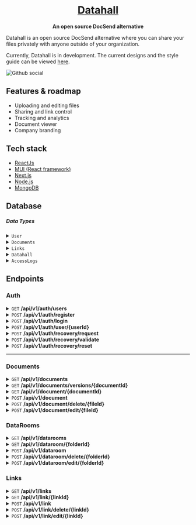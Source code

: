 <h1 align="center"><a href="https://bluewavelabs.ca" target="_blank">Datahall</a></h1>

<p align="center"><strong>An open source DocSend alternative</strong></p>

Datahall is an open source DocSend alternative where you can share your files privately with anyone outside of your organization. 

Currently, Datahall is in development. The current designs and the style guide can be viewed [here](https://www.figma.com/design/GLFfhwOQeHmbcflgCTuMKA/File-Server?node-id=0-1&t=be2sQyhaO4ylDg6z-1). 

![Github social](https://github.com/user-attachments/assets/061eaa7d-0d56-4a32-8553-bbfb7fd9e0e3)

## Features & roadmap

* Uploading and editing files
* Sharing and link control
* Tracking and analytics
* Document viewer
* Company branding

## Tech stack

* [ReactJs](https://react.dev/)
* [MUI (React framework)](https://mui.com/)
* [Next.js](https://nextjs.org/)
* [Node.js](https://nodejs.org/en)
* [MongoDB](https://mongodb.com)

## Database


##### Data Types

<details>
<summary><code>User</code></summary>

| **Name**       | **Type**  | **Notes**                                                   |
| -------------- | --------- | ----------------------------------------------------------- |
| `userId`       | `string`  | **Primary Key**. Unique ID for each user                    |
| `firstName`    | `string`  | First name                                                  |
| `lastName`     | `string`  | Last name                                                   |
| `email`        | `string`  | **Unique**. User's email                                    |
| `profilePicUrl`| `string`  | URL to User's picture                                       |
| `isActive`     | `boolean` | Default: `true`                                             |
| `isVerified`   | `boolean` | Default: `false`                                            |
| `lastLogin`    | `Date`    | Timestamp of the last login                                 |
| `createdAt`    | `Date`    | **Not Null**. Timestamp when the user was created           |
| `updatedAt`    | `Date`    | **Not Null**. Timestamp when the user was last updated      |

</details>

<details>
<summary><code>Documents</code></summary>

| **Name**          | **Type**  | **Notes**                                                   |
| ----------------- | --------- | ----------------------------------------------------------- |
| `fileId`          | `string`  | **Primary Key**. Unique ID identifying the file             |
| `parentFileId`    | `string`  | **Foreign Key**. References `Documents.fileId`              |
| `fileName`        | `string`  | Name of the file                                            |
| `type`            | `string`  | File type / extension                                       |
| `fileDirectory`   | `string`  | Directory where the file is located                         |
| `fileSize`        | `int`     | Size of the file in bytes                                   |
| `mimeType`        | `string`  | MIME type of the file                                       |
| `createdBy`       | `string`  | **Foreign Key**. References `User.userId`                   |
| `createdAt`       | `Date`    | **Not Null**. Creation time                                 |
| `updatedAt`       | `Date`    | **Not Null**. Last update time                              |
| `updatedBy`       | `string`  | **Foreign Key**. References `User.userId`                   |
| `totalViews`      | `int`     | Total number of times the file was viewed                   |
| `uniqueViews`     | `int`     | Number of unique viewers of the file                        |

</details>

<details>
<summary><code>Links</code></summary>

| **Name**          | **Type**  | **Notes**                                                           |
| ----------------- | --------- | ------------------------------------------------------------------- |
| `linkId`          | `string`  | **Primary Key**. Unique ID for the link                             |
| `fileId`          | `string`  | **Foreign Key**. References `Documents.fileId`                      |
| `linkName`        | `string`  | Name of the link                                                    |
| `linkUrl`         | `string`  | URL of the link                                                     |
| `isPublic`        | `boolean` | Indicates if the link is public                                     |
| `emailRequired`   | `boolean` | Indicates if an email is required for download                      |
| `passwordRequired`| `boolean` | Indicates if a password is required to view and download the file   |
| `linkPassword`    | `string`  | Password reqired to view and download the file                      |
| `linkUrl`         | `string`  | URL of the link                                                     |
| `canExpire`       | `boolean` | Indicates if the link can expire                                    |
| `expirationTime`  | `Date`    | Expiration date of the link (nullable)                              |
| `updatedAt`       | `Date`    | **Not Null**. Last update time                                      |
| `createdAt`       | `Date`    | **Not Null**. Creation time                                         |
| `createdBy`       | `string`  | **Foreign Key**. References `User.userId`                           |

</details>

<details>
<summary><code>Datahall</code></summary>

| **Name**          | **Type**  | **Notes**                                                   |
| ----------------- | --------- | ----------------------------------------------------------- |
| `folderId`        | `string`  | **Primary Key**. Unique ID for the folder                   |
| `folderName`      | `string`  | Name of the folder                                          |
| `folderLocation`  | `string`  | Location of the folder                                      |
| `updatedAt`       | `Date`    | **Not Null**. Last update time                              |
| `updatedBy`       | `string`  | **Foreign Key**. References `User.userId`                   |
| `createdAt`       | `Date`    | **Not Null**. Creation time                                 |
| `createdBy`       | `string`  | **Foreign Key**. References `User.userId`                   |

</details>

<details>
<summary><code>AccessLogs</code></summary>

| **Name**          | **Type**  | **Notes**                                                   |
| ----------------- | --------- | ----------------------------------------------------------- |
| `logId`           | `string`  | **Primary Key**. Unique ID for each access log              |
| `linkId`          | `string`  | **Foreign Key**. ID of the link accessed                    |
| `userId`          | `string`  | **Foreign Key**. ID of the user who accessed the link       |
| `accessTime`      | `Date`    | **Not Null**. Timestamp when the link was accessed          |
| `ipAddress`       | `string`  | IP address of the user who accessed the link                |

</details>

## Endpoints

### Auth

<details>
<summary id='#get-all-users-id'><code>GET</code> <b>/api/v1/auth/users</b></summary>

###### Method/Headers

> | Method/Headers | Value            |
> | -------------- | ---------------- |
> | Method         | GET              |
> | content-type   | application/json |

###### Response Payload

> | Type          | Notes                                 |
> | ------------- | ------------------------------------- |
> | `Array<User>` | Returns an array containing all users |

</details>

<details>
<summary id='post-register'><code>POST</code> <b>/api/v1/auth/register</b></summary>

##### Method/Headers

> | Method/Headers | Value               |
> | -------------- | ------------------- |
> | Method         | POST                |
> | content-type   | multipart/form-data |

##### Form

> | Name      | Type            | Notes                                           |
> | --------- | --------------- | ----------------------------------------------- |
> | firstName | `string`        |                                                 |
> | lastName  | `string`        |                                                 |
> | email     | `string`        | Valid email address                             |
> | password  | `string`        | Min 8 chars, One Upper, one number, one special |
> | role      | `Array<string>` | Array of user roles                             |

##### Response Payload

> | Type | Notes          |
> | ---- | -------------- |
> | User | User data      |
> | JWT  | JSON web token |

</details>

<details>
<summary id='post-login'><code>POST</code> <b>/api/v1/auth/login</b></summary>

##### Method/Headers

> | Method/Headers | Value            |
> | -------------- | ---------------- |
> | Method         | POST             |
> | content-type   | application/json |

##### Body

> | Name     | Type     | Notes               |
> | -------- | -------- | ------------------- |
> | email    | `string` | Valid email address |
> | password | `string` |                     |

##### Response Payload

> | Type | Notes          |
> | ---- | -------------- |
> | User | User data      |
> | JWT  | JSON web token |

</details>

<details>
<summary id='post-auth-user-edit-id'><code>POST</code> <b>/api/v1/auth/user/{userId}</b></summary>

###### Method/Headers

> | Method/Headers | Value               |
> | -------------- | ------------------- |
> | Method         | POST                |
> | content-type   | multipart/form-data |

##### Form

> | Name        | Type     | Notes                       |
> | ----------- | -------- | --------------------------- |
> | firstName   | `string` | Optional                    |
> | lastName    | `string` | Optional                    |
> | profileIame | `file`   | Optional                    |
> | password    | `string` | Required to change password |
> | newPassword | `string` | Required to change password |

###### Response Payload

> | Type   | Notes                    |
> | ------ | ------------------------ |
> | `User` | Returns the updated user |

</details>

<details>
<summary id='post-auth-recovery-request-id'><code>POST</code> <b>/api/v1/auth/recovery/request</b></summary>

###### Method/Headers

> | Method/Headers | Value            |
> | -------------- | ---------------- |
> | Method         | POST             |
> | content-type   | application/json |

##### Body

> | Name  | Type     | Notes        |
> | ----- | -------- | ------------ |
> | email | `string` | User's email |

###### Response Payload

> | Type            | Notes                                   |
> | --------------- | --------------------------------------- |
> | `RecoveryToken` | Returns a recovery token if email found |

</details>

<details>
<summary id='post-auth-recovery-validate-id'><code>POST</code> <b>/api/v1/auth/recovery/validate</b></summary>

###### Method/Headers

> | Method/Headers | Value            |
> | -------------- | ---------------- |
> | Method         | POST             |
> | content-type   | application/json |

##### Body

> | Name          | Type     | Notes                               |
> | ------------- | -------- | ----------------------------------- |
> | recoveryToken | `string` | Token issued in `/recovery/request` |

###### Response Payload

> | Type            | Notes                      |
> | --------------- | -------------------------- |
> | `RecoveryToken` | Returns the recovery token |

</details>

<details>
<summary id='post-auth-recovery-reset-id'><code>POST</code> <b>/api/v1/auth/recovery/reset</b></summary>

###### Method/Headers

> | Method/Headers | Value            |
> | -------------- | ---------------- |
> | Method         | POST             |
> | content-type   | application/json |

##### Body

> | Name          | Type     | Notes                                         |
> | ------------- | -------- | --------------------------------------------- |
> | recoveryToken | `string` | Token issued returned by `/recovery/validate` |
> | password      | `string` | User's new password`                          |

###### Response Payload

> | Type   | Notes                    |
> | ------ | ------------------------ |
> | `User` | Returns the updated user |

</details>

---

### Documents

<details>
<summary id='get-documents'><code>GET</code> <b>/api/v1/documents</b></summary>

##### Method/Headers

> | Method/Headers | Value            |
> | -------------- | ---------------- |
> | Method         | GET              |
> | content-type   | application/json |

##### Response Payload

> | Type               | Notes                                     |
> | ------------------ | ----------------------------------------- |
> | `Array<Document>`  | Array of all latest versions of documents |

</details>

<details>
<summary id='get-documents'><code>GET</code> <b>/api/v1/documents/versions/{documentId}</b></summary>

##### Method/Headers

> | Method/Headers | Value            |
> | -------------- | ---------------- |
> | Method         | GET              |
> | content-type   | application/json |

##### Response Payload

> | Type               | Notes                                                   |
> | ------------------ | ------------------------------------------------------- |
> | `Array<Document>`  | Array of all documents versions for the parent document |

</details>

<details>
<summary id='get-document'><code>GET</code> <b>/api/v1/document/{documentId}</b></summary>

##### Method/Headers

> | Method/Headers | Value            |
> | -------------- | ---------------- |
> | Method         | GET              |
> | content-type   | application/json |

##### Response Payload

> | Type               | Notes                                                               |
> | ------------------ | ------------------------------------------------------------------- |
> | `Document`         | Document with the id in the request parameter                       |

</details>

<details>
<summary id='post-document'><code>POST</code> <b>/api/v1/document</b></summary>

###### Method/Headers

> | Method/Headers | Value               |
> | -------------- | ------------------- |
> | Method         | POST                |
> | content-type   | multipart/form-data |

##### Body
> | Name              | Type      | Notes                                  | Accepted Values                         |
> | ----------------- | --------- | -------------------------------------- | --------------------------------------- |
> | `fileData`        | `string`  | The file to be uploaded                |                                         |
> | `fileName`        | `string`  | Name of the file                       |                                         |
> | `type`            | `string`  | File type / extension                  |                                         |
> | `fileDirectory`   | `string`  | Directory where the file should go     |                                         |
> | `fileSize`        | `int`     | Size of the file in bytes              |                                         |
> | `mimeType`        | `string`  | MIME type of the file                  |                                         |
> | `userId`          | `string`  | UserId of current user                 |                                         |

###### Response Payload

> | Type      | Notes                             |
> | --------- | --------------------------------- |
> | `Document` | Returns newly created `Document` |

</details>

<details>
<summary id='post-document-del-id'><code>POST</code> <b>/api/v1/document/delete/{fileId}</b></summary>

###### Method/Headers

> | Method/Headers | Value               |
> | -------------- | ------------------- |
> | Method         | POST                |
> | content-type   | application/json    |

###### Response Payload

> | Type      | Notes                             |
> | --------- | --------------------------------- |
> | `None`    | No payload returned               |

</details>

<details>
<summary id='post-document-edit-id'><code>POST</code> <b>/api/v1/document/edit/{fileId}</b></summary>

###### Method/Headers

> | Method/Headers | Value               |
> | -------------- | ------------------- |
> | Method         | POST                |
> | content-type   | multipart/form-data |

##### Body
> | Name              | Type      | Notes                                  | Accepted Values                         |
> | ----------------- | --------- | -------------------------------------- | --------------------------------------- |
> | `fileData`        | `string`  | The file to be uploaded                |                                         |
> | `fileName`        | `string`  | Name of the file                       |                                         |
> | `type`            | `string`  | File type / extension                  |                                         |
> | `fileDirectory`   | `string`  | Directory where the file should go     |                                         |
> | `fileSize`        | `int`     | Size of the file in bytes              |                                         |
> | `mimeType`        | `string`  | MIME type of the file                  |                                         |
> | `userId`          | `string`  | UserId of current user                 |                                         |

###### Response Payload

> | Type      | Notes                             |
> | --------- | --------------------------------- |
> | `Document` | Returns updated `Document`       |

</details>

### DataRooms

<details>
<summary id='get-datarooms'><code>GET</code> <b>/api/v1/datarooms</b></summary>

##### Method/Headers

> | Method/Headers | Value            |
> | -------------- | ---------------- |
> | Method         | GET              |
> | content-type   | application/json |

##### Response Payload

> | Type               | Notes                  |
> | ------------------ | ---------------------- |
> | `Array<DataRoom>`  | Array of all datarooms |

</details>

<details>
<summary id='get-dataroom'><code>GET</code> <b>/api/v1/dataroom/{folderId}</b></summary>

##### Method/Headers

> | Method/Headers | Value            |
> | -------------- | ---------------- |
> | Method         | GET              |
> | content-type   | application/json |

##### Response Payload

> | Type               | Notes                                                |
> | ------------------ | ---------------------------------------------------- |
> | `DataRoom`         | Single dataroom with the id in the request parameter |

</details>

<details>
<summary id='post-dataroom'><code>POST</code> <b>/api/v1/dataroom</b></summary>

###### Method/Headers

> | Method/Headers | Value               |
> | -------------- | ------------------- |
> | Method         | POST                |
> | content-type   | application/json    |

##### Body
> | Name              | Type      | Notes                       | Accepted Values                         |
> | ----------------- | --------- | --------------------------- | --------------------------------------- |
> | `folderName`      | `string`  | Name of the file            |                                         |
> | `folderLocation`  | `string`  | File type / extension       |                                         |
> | `userId`          | `string`  | UserId of current user      |                                         |

###### Response Payload

> | Type      | Notes                             |
> | --------- | --------------------------------- |
> | `DataRoom` | Returns newly created `DataRoom` |

</details>

<details>
<summary id='post-dataroom-del-id'><code>POST</code> <b>/api/v1/dataroom/delete/{folderId}</b></summary>

###### Method/Headers

> | Method/Headers | Value               |
> | -------------- | ------------------- |
> | Method         | POST                |
> | content-type   | application/json    |

###### Response Payload

> | Type      | Notes                             |
> | --------- | --------------------------------- |
> | `None`    | No payload returned               |

</details>

<details>
<summary id='post-document-edit-id'><code>POST</code> <b>/api/v1/dataroom/edit/{folderId}</b></summary>

###### Method/Headers

> | Method/Headers | Value               |
> | -------------- | ------------------- |
> | Method         | POST                |
> | content-type   | application/json    |

##### Body
> | Name              | Type      | Notes                       | Accepted Values                         |
> | ----------------- | --------- | --------------------------- | --------------------------------------- |
> | `folderName`      | `string`  | Name of the file            |                                         |
> | `folderLocation`  | `string`  | File type / extension       |                                         |
> | `userId`          | `string`  | UserId of current user      |                                         |

###### Response Payload

> | Type      | Notes                             |
> | --------- | --------------------------------- |
> | `DataRoom` | Returns updated  `DataRoom`      |

</details>

### Links

<details>
<summary id='get-links'><code>GET</code> <b>/api/v1/links</b></summary>

##### Method/Headers

> | Method/Headers | Value            |
> | -------------- | ---------------- |
> | Method         | GET              |
> | content-type   | application/json |

##### Response Payload

> | Type               | Notes                  |
> | ------------------ | ---------------------- |
> | `Array<Links>`     | Array of all links     |

</details>

<details>
<summary id='get-link'><code>GET</code> <b>/api/v1/link/{linkId}</b></summary>

##### Method/Headers

> | Method/Headers | Value            |
> | -------------- | ---------------- |
> | Method         | GET              |
> | content-type   | application/json |

##### Response Payload

> | Type               | Notes                                                |
> | ------------------ | ---------------------------------------------------- |
> | `Link`             | Singe Link with the id in the request parameter      |

</details>

<details>
<summary id='post-link'><code>POST</code> <b>/api/v1/link</b></summary>

###### Method/Headers

> | Method/Headers | Value               |
> | -------------- | ------------------- |
> | Method         | POST                |
> | content-type   | application/json    |

##### Body
> | Name              | Type      | Notes                                            | Accepted Values                         |
> | ----------------- | --------- | ------------------------------------------------ | --------------------------------------- |
> | `fileId`          | `string`  | The fileId of the file the link is generated for |                                         |
> | `linkName`        | `string`  | Name of the link                                 |                                         |
> | `isPublic`        | `boolean` | Indicates if the link is public                  |                                         |
> | `emailRequired`   | `boolean` | Indicates if email is required to download       |                                         |
> | `passwordRequired`| `boolean` | Indicates if password is required to download    |                                         |
> | `linkPassword`    | `string`  | Password required to download                    |                                         |
> | `canExpire`       | `boolean` | Indicates if the link can expire                 |                                         |
> | `expirationTime`  | `Date`    | Date in which the link expires                   |                                         |

###### Response Payload

> | Type      | Notes                             |
> | --------- | --------------------------------- |
> | `Link`    | Returns newly created `Link`       |

</details>

<details>
<summary id='post-link-del-id'><code>POST</code> <b>/api/v1/link/delete/{linkId}</b></summary>

###### Method/Headers

> | Method/Headers | Value               |
> | -------------- | ------------------- |
> | Method         | POST                |
> | content-type   | application/json    |

###### Response Payload

> | Type      | Notes                             |
> | --------- | --------------------------------- |
> | `None`    | No payload returned               |

</details>

<details>
<summary id='post-link-edit-id'><code>POST</code> <b>/api/v1/link/edit/{linkId}</b></summary>

###### Method/Headers

> | Method/Headers | Value               |
> | -------------- | ------------------- |
> | Method         | POST                |
> | content-type   | application/json    |

##### Body
> | Name              | Type      | Notes                                            | Accepted Values                         |
> | ----------------- | --------- | ------------------------------------------------ | --------------------------------------- |
> | `linkName`        | `string`  | Name of the link                                 |                                         |
> | `isPublic`        | `boolean` | Indicates if the link is public                  |                                         |
> | `emailRequired`   | `boolean` | Indicates if email is required to download       |                                         |
> | `passwordRequired`| `boolean` | Indicates if password is required to download    |                                         |
> | `linkPassword`    | `string`  | Password required to download                    |                                         |
> | `canExpire`       | `boolean` | Indicates if the link can expire                 |                                         |
> | `expirationTime`  | `Date`    | Date in which the link expires                   |                                         |

###### Response Payload

> | Type      | Notes                             |
> | --------- | --------------------------------- |
> | `Link`    | Returns updated `Link`            |

</details>

